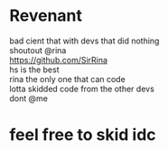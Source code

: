 # Revenant
bad cient that with devs that did nothing\
shoutout @rina\
https://github.com/SirRina \
hs is the best\
rina the only one that can code\
lotta skidded code from the other devs\
dont @me

# feel free to skid idc
